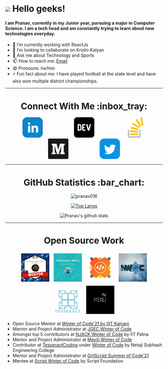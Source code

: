 <h1> <img src="https://github.com/TheDudeThatCode/TheDudeThatCode/blob/master/Assets/Hi.gif" width="29px"> Hello geeks! </h1>

#### I am Pranav, currently in my Junior year, pursuing a major in Computer Science. I am a tech head and am constantly trying to learn about new technologies everyday.

<div>

- 🌱 I’m currently working with ReactJs
- 👯 I’m looking to collaborate on Krishi-Kalyan
- 💬 Ask me about Technology and Sports
- 📫 How to reach me: <a href = "mailto: pranavmendi@gmail.com">Email</a>
- 😄 Pronouns: he/him
- ⚡ Fun fact about me: I have played football at the state level and have also won multiple district championships.  

<hr>

<div align="center">
  <h1>Connect With Me :inbox_tray: </h1>
  
  <a href="https://linkedin.com/in/pranav-mendiratta-89713a173" target="blank" style="padding:5vw"><img height=65 width=65 src="assets/linkedin.png" /></a>
  <a href="https://dev.to/pranav016" target="blank" style="padding:5vw"><img height=65 width=65 src="assets/dev.png" /></a>
  <a href="https://stackoverflow.com/users/13422979/pranav-m7?tab=profile" target="blank" style="padding:5vw"><img height=65 width=65 src="assets/stack-overflow.png" /></a>
  <a href="https://medium.com/@pranav016" target="blank" style="padding:5vw"><img height=65 width=65 src="assets/medium.png" /></a>
  <a href="https://twitter.com/Pranav046" target="blank" style="padding:5vw"><img height=65 width=65 src="assets/twitter.png" /></a>  
</div>

<hr>

<div align="center">
  <h1>GitHub Statistics :bar_chart: </h1>

<img src="https://komarev.com/ghpvc/?username=pranav016" alt="pranav016" />

[![Top Langs](https://github-readme-stats-git-master-pranav016/api/top-langs/?username=Pranav016&layout=compact)](https://github.com/Pranav016/Pranav016.git)

![Pranav's github stats](https://github-readme-stats-git-master-pranav016/api?username=Pranav016&show_icons=true&count_private=true)  

</div>

<hr>

<div>
<div align="center">

  <h1>Open Source Work</h1>

  <img height="90px" style="margin:5px;" src="assets/WoC-Mentor.jpg">
  <img height="90px" style="margin:5px;" src="assets/jwoc.png">
  <img height="90px" style="margin:5px;" src="assets/gssoc.png">
  <img height="90px" style="margin:5px;" src="assets/nwoc.png">
  <img height="90px" style="margin:5px;" src="assets/tesseract.jpeg">
  <img height="90px" width="90px" style="margin:5px;" src="assets/mexili.png">
  
</div>

- Open Source Mentor at [Winter of Code'21 by IIIT Kalyani](https://github.com/DSC-IIIT-Kalyani)
- Mentor and Project Administrator at [JGEC Winter of Code](https://github.com/JGEC-Winter-of-Code)
- Amongst top 5 contributors at [NJACK Winter of Code](https://github.com/NJACKWinterOfCode) by IIT Patna
- Mentor and Project Administrator at [Mexili Winter of Code](https://github.com/mexili/winter_of_code/blob/main/docs/mentors.md)
- Contributor at [TesseractCoding](https://github.com/TesseractCoding) under [Winter of Code](https://github.com/WinterOfCode) by Netaji Subhash Engineering College
- Mentor and Project Administrator at [GirlScript Summer of Code'21](https://gssoc.girlscript.tech/index.html#about)
- Mentee at [Script Winter of Code](https://swoc.tech/) by Script Foundation

</div>
